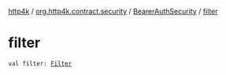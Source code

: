 [http4k](../../index.md) / [org.http4k.contract.security](../index.md) / [BearerAuthSecurity](index.md) / [filter](./filter.md)

# filter

`val filter: `[`Filter`](../../org.http4k.core/-filter/index.md)